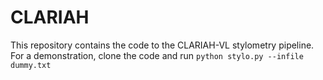 # CLARIAH

This repository contains the code to the CLARIAH-VL stylometry pipeline.
For a demonstration, clone the code and run ```python stylo.py --infile dummy.txt```
